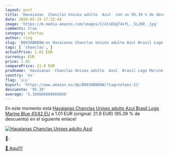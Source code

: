 ```yaml
---
layout: post
title: 'Havaianas  Chanclas Unisex adulto  Azul  con un 95.39 % de descuento'
date: 2020-05-19 17:32:44
image: 'https://m.media-amazon.com/images/I/41sEGgT4xfL._SL200_.jpg'
comments: true
category: ofertas
author: ring
slug: 'B003ABN88W-es Havaianas Chanclas Unisex adulto Azul Brasil Logo Marine...'
tags: [ 'chanclas', ]
actualPrice: 1.01 EUR
currency: EUR
price: 1.01
comparePrice: 21.9 EUR
prodname: 'Havaianas  Chanclas Unisex adulto  Azul  Brasil Logo Marine Blue   41/42 EU'
country: 'es'
flag: '🇪🇸'
buyurl: 'https://www.amazon.es/dp/B003ABN88W/?tag=tolees-21'
descuento: '95.39'
average: '5.166666666666666'
---
```


En este momento está [Havaianas  Chanclas Unisex adulto  Azul  Brasil Logo Marine Blue   41/42 EU](https://www.amazon.es/dp/B003ABN88W/?tag=tolees-21) a 1.01 EUR (original: 21.9 EUR) (95.39 %  de descuento) en el siguiente enlace!

[![Havaianas  Chanclas Unisex adulto  Azul ](https://m.media-amazon.com/images/I/41sEGgT4xfL._SL200_.jpg)](https://www.amazon.es/dp/B003ABN88W/?tag=tolees-21)

🔎:


[🛒 Aquí!!!](https://www.amazon.es/dp/B003ABN88W/?tag=tolees-21)
